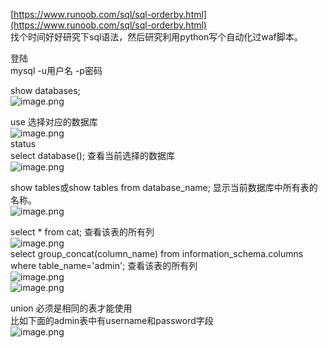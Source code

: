 [https://www.runoob.com/sql/sql-orderby.html](https://www.runoob.com/sql/sql-orderby.html)<br />找个时间好好研究下sql语法，然后研究利用python写个自动化过waf脚本。

登陆<br />mysql -u用户名 -p密码

show databases;<br />![image.png](https://cdn.nlark.com/yuque/0/2021/png/1345801/1623249621732-d90bdd30-3cc6-4e24-b979-4dfecd56a53a.png#align=left&display=inline&height=167&originHeight=223&originWidth=293&size=9537&status=done&style=none&width=220)<br />

use 选择对应的数据库<br />![image.png](https://cdn.nlark.com/yuque/0/2021/png/1345801/1623249845778-86bc09d7-6ea1-48e5-b028-fcf9924a536f.png#align=left&display=inline&height=231&originHeight=462&originWidth=634&size=37889&status=done&style=none&width=317)<br />status<br />select database(); 查看当前选择的数据库<br />![image.png](https://cdn.nlark.com/yuque/0/2021/png/1345801/1623295138435-174cfea1-04a9-4d94-b1c2-65c83fec3030.png#align=left&display=inline&height=213&originHeight=425&originWidth=769&size=43984&status=done&style=none&width=384.5)

show tables或show tables from database_name; 显示当前数据库中所有表的名称。<br />![image.png](https://cdn.nlark.com/yuque/0/2021/png/1345801/1623292563304-df6480eb-cca6-4d1a-8518-735d10800c9c.png#align=left&display=inline&height=390&originHeight=390&originWidth=339&size=16229&status=done&style=none&width=339)

select * from cat; 查看该表的所有列<br />![image.png](https://cdn.nlark.com/yuque/0/2021/png/1345801/1623294004865-bc03b2cd-1254-4d51-b042-cee0c1f500fd.png#align=left&display=inline&height=95&originHeight=126&originWidth=440&size=7997&status=done&style=none&width=330)<br />select group_concat(column_name) from information_schema.columns where table_name='admin'; 查看该表的所有列<br />![image.png](https://cdn.nlark.com/yuque/0/2021/png/1345801/1623294024025-7cd711de-e837-4f8f-843f-de2de1c52ff4.png#align=left&display=inline&height=81&originHeight=162&originWidth=1191&size=17896&status=done&style=none&width=595.5)<br />![image.png](https://cdn.nlark.com/yuque/0/2021/png/1345801/1623294048467-d3d673e0-b5ea-4042-b951-1e59f348a47c.png#align=left&display=inline&height=140&originHeight=187&originWidth=469&size=10901&status=done&style=none&width=352)

union 必须是相同的表才能使用<br />比如下面的admin表中有username和password字段<br />![image.png](https://cdn.nlark.com/yuque/0/2021/png/1345801/1623295485291-2f70e0b6-32bd-4125-a895-7e2e23f54b83.png#align=left&display=inline&height=227&originHeight=227&originWidth=753&size=17180&status=done&style=none&width=753)

